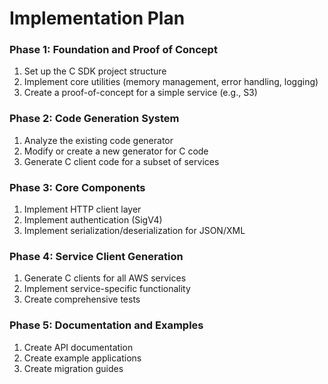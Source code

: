 # Implementation Plan

### Phase 1: Foundation and Proof of Concept
1. Set up the C SDK project structure
2. Implement core utilities (memory management, error handling, logging)
3. Create a proof-of-concept for a simple service (e.g., S3)

### Phase 2: Code Generation System
1. Analyze the existing code generator
2. Modify or create a new generator for C code
3. Generate C client code for a subset of services

### Phase 3: Core Components
1. Implement HTTP client layer
2. Implement authentication (SigV4)
3. Implement serialization/deserialization for JSON/XML

### Phase 4: Service Client Generation
1. Generate C clients for all AWS services
2. Implement service-specific functionality
3. Create comprehensive tests

### Phase 5: Documentation and Examples
1. Create API documentation
2. Create example applications
3. Create migration guides
